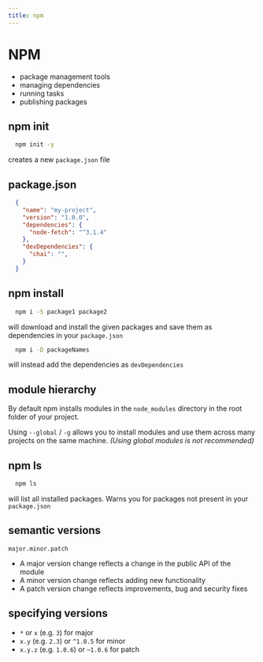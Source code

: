 ```yaml
---
title: npm
---
```


# NPM

- package management tools
- managing dependencies
- running tasks
- publishing packages

## npm init

```bash
  npm init -y
```

creates a new `package.json` file

## package.json

```json
  {
    "name": "my-project",
    "version": "1.0.0",
    "dependencies": {
      "node-fetch": "^3.1.4"
    },
    "devDependencies": {
      "chai": "",
    }
  }
```

## npm install

```bash
  npm i -S package1 package2
```
will download and install the given packages
and save them as dependencies in your `package.json`
```bash
  npm i -D packageNames
```
will instead add the dependencies as `devDependencies`

## module hierarchy

By default npm installs modules in the `node_modules` directory
in the root folder of your project.

Using `--global` / `-g` allows you to install modules and use them across
many projects on the same machine. _(Using global modules is not recommended)_

## npm ls

```bash
  npm ls
```

will list all installed packages.
Warns you for packages not present in your `package.json`

## semantic versions

`major.minor.patch`

- A major version change reflects a change in the public API of the module
- A minor version change reflects adding new functionality
- A patch version change reflects improvements, bug and security fixes

## specifying versions

- `*` or `x` (e.g. `3`) for major
- `x.y` (e.g. `2.3`) or `^1.0.5` for minor
- `x.y.z` (e.g. `1.0.6`) or `~1.0.6` for patch
